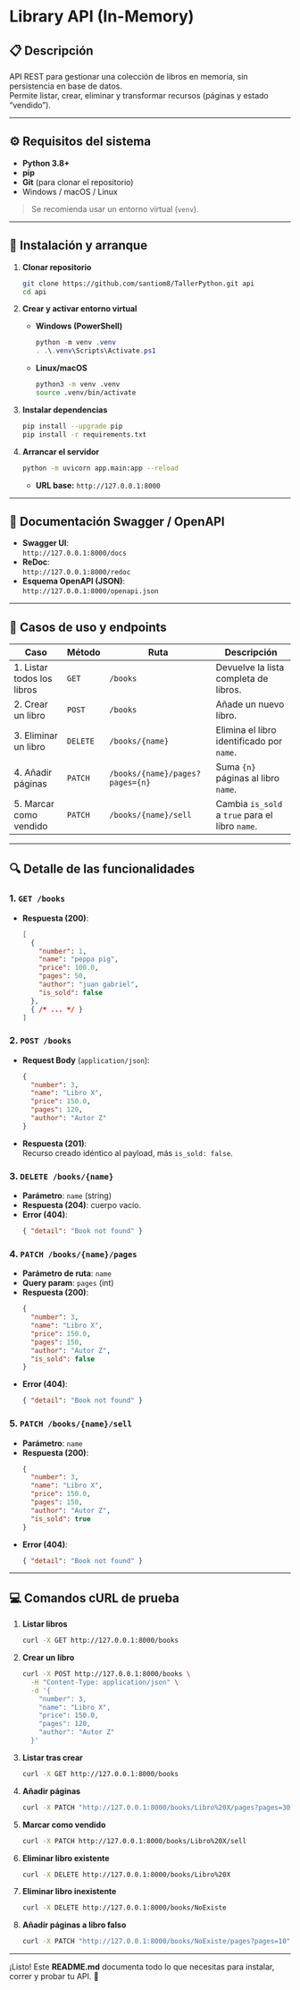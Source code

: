 # Library API (In-Memory)

## 📋 Descripción  
API REST para gestionar una colección de libros en memoria, sin persistencia en base de datos.  
Permite listar, crear, eliminar y transformar recursos (páginas y estado “vendido”).

---

## ⚙️ Requisitos del sistema  
- **Python 3.8+**  
- **pip**  
- **Git** (para clonar el repositorio)  
- Windows / macOS / Linux  

> Se recomienda usar un entorno virtual (`venv`).

---

## 🔧 Instalación y arranque

1. **Clonar repositorio**  
   ```bash
   git clone https://github.com/santiom8/TallerPython.git api
   cd api
   ```

2. **Crear y activar entorno virtual**  
   - **Windows (PowerShell)**  
     ```powershell
     python -m venv .venv
     . .\.venv\Scripts\Activate.ps1
     ```   
   - **Linux/macOS**  
     ```bash
     python3 -m venv .venv
     source .venv/bin/activate
     ```

3. **Instalar dependencias**  
   ```bash
   pip install --upgrade pip
   pip install -r requirements.txt
   ```

4. **Arrancar el servidor**  
   ```bash
   python -m uvicorn app.main:app --reload
   ```
   - **URL base:** `http://127.0.0.1:8000`

---

## 📖 Documentación Swagger / OpenAPI

- **Swagger UI**:  
  `http://127.0.0.1:8000/docs`  
- **ReDoc**:  
  `http://127.0.0.1:8000/redoc`  
- **Esquema OpenAPI (JSON)**:  
  `http://127.0.0.1:8000/openapi.json`

---

## 🎯 Casos de uso y endpoints

| Caso                        | Método  | Ruta                                  | Descripción                                               |
|-----------------------------|---------|---------------------------------------|-----------------------------------------------------------|
| 1. Listar todos los libros  | `GET`   | `/books`                              | Devuelve la lista completa de libros.                     |
| 2. Crear un libro           | `POST`  | `/books`                              | Añade un nuevo libro.                                     |
| 3. Eliminar un libro        | `DELETE`| `/books/{name}`                       | Elimina el libro identificado por `name`.                 |
| 4. Añadir páginas           | `PATCH` | `/books/{name}/pages?pages={n}`       | Suma `{n}` páginas al libro `name`.                       |
| 5. Marcar como vendido      | `PATCH` | `/books/{name}/sell`                  | Cambia `is_sold` a `true` para el libro `name`.           |

---

## 🔍 Detalle de las funcionalidades

### 1. `GET /books`  
- **Respuesta (200)**:  
  ```json
  [
    {
      "number": 1,
      "name": "peppa pig",
      "price": 100.0,
      "pages": 50,
      "author": "juan gabriel",
      "is_sold": false
    },
    { /* ... */ }
  ]
  ```

### 2. `POST /books`  
- **Request Body** (`application/json`):
  ```json
  {
    "number": 3,
    "name": "Libro X",
    "price": 150.0,
    "pages": 120,
    "author": "Autor Z"
  }
  ```
- **Respuesta (201)**:  
  Recurso creado idéntico al payload, más `is_sold: false`.

### 3. `DELETE /books/{name}`  
- **Parámetro**: `name` (string)  
- **Respuesta (204)**: cuerpo vacío.  
- **Error (404)**:  
  ```json
  { "detail": "Book not found" }
  ```

### 4. `PATCH /books/{name}/pages`  
- **Parámetro de ruta**: `name`  
- **Query param**: `pages` (int)  
- **Respuesta (200)**:  
  ```json
  {
    "number": 3,
    "name": "Libro X",
    "price": 150.0,
    "pages": 150,
    "author": "Autor Z",
    "is_sold": false
  }
  ```
- **Error (404)**:  
  ```json
  { "detail": "Book not found" }
  ```

### 5. `PATCH /books/{name}/sell`  
- **Parámetro**: `name`  
- **Respuesta (200)**:  
  ```json
  {
    "number": 3,
    "name": "Libro X",
    "price": 150.0,
    "pages": 150,
    "author": "Autor Z",
    "is_sold": true
  }
  ```
- **Error (404)**:  
  ```json
  { "detail": "Book not found" }
  ```

---

## 💻 Comandos cURL de prueba

1. **Listar libros**  
   ```bash
   curl -X GET http://127.0.0.1:8000/books
   ```

2. **Crear un libro**  
   ```bash
   curl -X POST http://127.0.0.1:8000/books \
     -H "Content-Type: application/json" \
     -d '{
       "number": 3,
       "name": "Libro X",
       "price": 150.0,
       "pages": 120,
       "author": "Autor Z"
     }'
   ```

3. **Listar tras crear**  
   ```bash
   curl -X GET http://127.0.0.1:8000/books
   ```

4. **Añadir páginas**  
   ```bash
   curl -X PATCH "http://127.0.0.1:8000/books/Libro%20X/pages?pages=30"
   ```

5. **Marcar como vendido**  
   ```bash
   curl -X PATCH http://127.0.0.1:8000/books/Libro%20X/sell
   ```

6. **Eliminar libro existente**  
   ```bash
   curl -X DELETE http://127.0.0.1:8000/books/Libro%20X
   ```

7. **Eliminar libro inexistente**  
   ```bash
   curl -X DELETE http://127.0.0.1:8000/books/NoExiste
   ```

8. **Añadir páginas a libro falso**  
   ```bash
   curl -X PATCH "http://127.0.0.1:8000/books/NoExiste/pages?pages=10"
   ```

---

¡Listo! Este **README.md** documenta todo lo que necesitas para instalar, correr y probar tu API. 🎉

